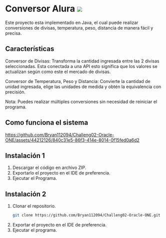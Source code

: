 # Conversor Alura <img src="https://img.shields.io/badge/VERSI%C3%93N-V1.0-rgb(15%2C128%2C193)">
Este proyecto esta implementado en Java, el cual puede realizar conversiones de divisas, temperatura, peso, distancia de manera fácil y precisa.
## Características
Conversor de Divisas: Transforma la cantidad ingresada entre las 2 divisas seleccionadas. Esta conectada a una API esto significa que los valores se actualizan según como este el mercado de divisas.

Conversor de Temperatura, Peso y Distancia: Convierte la cantidad de unidad ingresada, elige las unidades de medida y obtén la equivalencia con precisión.

Nota: Puedes realizar múltiples conversiones sin necesidad de reiniciar el programa.
## Como funciona el sistema
https://github.com/Bryan112094/Challeng02-Oracle-ONE/assets/44212126/840c31e5-86f3-414e-8014-0f15fed0a6d2
## Instalación 1
1. Descargar el código en archivo ZIP.
2. Exportarlo el proyecto en el IDE de preferencia.
3. Ejecutar el Programa.
## Instalación 2
1. Clonar el repositorio.
   ```sh
   git clone https://github.com/Bryan112094/Challeng02-Oracle-ONE.git
2. Exportar el proyecto en el IDE de preferencia.
3. Ejecutar el programa.
